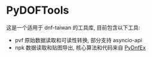 # PyDOFTools

这是一个适用于 dnf-taiwan 的工具库, 目前包含以下工具:
- pvf 原始数据读取和可读性转换, 部分支持 asyncio-api
- npk 数据读取和贴图导出, 核心算法和代码来自 [PyDnfEx](https://github.com/HsOjo/PyDnfEx.git)
